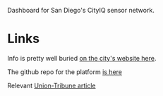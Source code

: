 Dashboard for San Diego's CityIQ sensor network.


# Links

Info is pretty well buried [on the city's website here](https://www.sandiego.gov/sustainability/energy-and-water-efficiency/programs-projects/smart-city). 


The github repo for the platform [is here](https://github.com/CityIQ/OnBoarding)

Relevant [Union-Tribune article](https://www.sandiegouniontribune.com/news/public-safety/story/2019-08-04/san-diego-police-ramp-up-use-of-streetlamp-cameras-to-crack-cases-privacy-groups-raise-concerns)